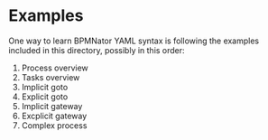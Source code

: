 # Examples

One way to learn BPMNator YAML syntax is following the examples included in this directory, possibly in this order:

1. Process overview
2. Tasks overview
3. Implicit goto
4. Explicit goto
5. Implicit gateway
6. Excplicit gateway
7. Complex process